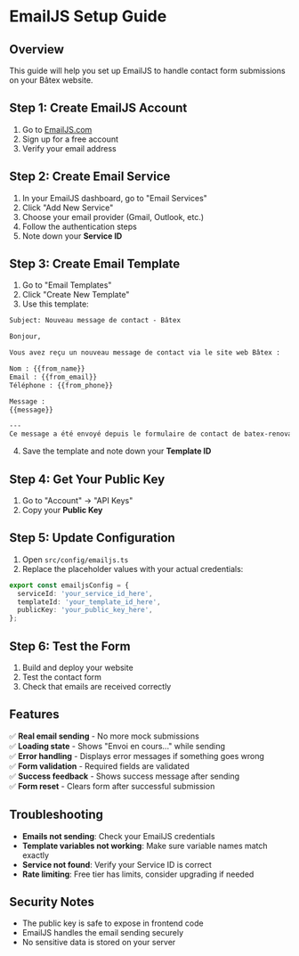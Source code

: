 # EmailJS Setup Guide

## Overview
This guide will help you set up EmailJS to handle contact form submissions on your Bâtex website.

## Step 1: Create EmailJS Account

1. Go to [EmailJS.com](https://www.emailjs.com/)
2. Sign up for a free account
3. Verify your email address

## Step 2: Create Email Service

1. In your EmailJS dashboard, go to "Email Services"
2. Click "Add New Service"
3. Choose your email provider (Gmail, Outlook, etc.)
4. Follow the authentication steps
5. Note down your **Service ID**

## Step 3: Create Email Template

1. Go to "Email Templates"
2. Click "Create New Template"
3. Use this template:

```html
Subject: Nouveau message de contact - Bâtex

Bonjour,

Vous avez reçu un nouveau message de contact via le site web Bâtex :

Nom : {{from_name}}
Email : {{from_email}}
Téléphone : {{from_phone}}

Message :
{{message}}

---
Ce message a été envoyé depuis le formulaire de contact de batex-renovations.ch
```

4. Save the template and note down your **Template ID**

## Step 4: Get Your Public Key

1. Go to "Account" → "API Keys"
2. Copy your **Public Key**

## Step 5: Update Configuration

1. Open `src/config/emailjs.ts`
2. Replace the placeholder values with your actual credentials:

```typescript
export const emailjsConfig = {
  serviceId: 'your_service_id_here',
  templateId: 'your_template_id_here', 
  publicKey: 'your_public_key_here',
};
```

## Step 6: Test the Form

1. Build and deploy your website
2. Test the contact form
3. Check that emails are received correctly

## Features

✅ **Real email sending** - No more mock submissions  
✅ **Loading state** - Shows "Envoi en cours..." while sending  
✅ **Error handling** - Displays error messages if something goes wrong  
✅ **Form validation** - Required fields are validated  
✅ **Success feedback** - Shows success message after sending  
✅ **Form reset** - Clears form after successful submission  

## Troubleshooting

- **Emails not sending**: Check your EmailJS credentials
- **Template variables not working**: Make sure variable names match exactly
- **Service not found**: Verify your Service ID is correct
- **Rate limiting**: Free tier has limits, consider upgrading if needed

## Security Notes

- The public key is safe to expose in frontend code
- EmailJS handles the email sending securely
- No sensitive data is stored on your server
